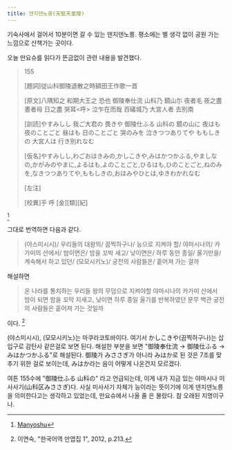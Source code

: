 ```yaml
---
title: 덴지덴노릉(天智天皇陵)
---
```


기숙사에서 걸어서 10분이면 갈 수 있는 덴지덴노릉. 평소에는 별 생각 없이 공원 가는 느낌으로 산책가는 곳이다.

오늘 만요슈를 읽다가 뜬금없이 관련 내용을 발견했다.

> 155
>
> \[題詞\]従山科御陵退散之時額田王作歌一首
>
> \[原文\]八隅知之 和期大王之 恐也 御陵奉仕流 山科乃 鏡山尓 夜者毛 夜之盡 晝者母 日之盡 哭耳<呼> 泣乍在而哉 百礒城乃 大宮人者 去別南
>
> \[訓読\]やすみしし 我ご大君の 畏きや 御陵仕ふる 山科の 鏡の山に 夜はも 夜のことごと 昼はも 日のことごと 哭のみを 泣きつつありてや ももしきの 大宮人は 行き別れなむ
>
> \[仮名\]やすみしし,わごおほきみの,かしこきや,みはかつかふる,やましなの,かがみのやまに,よるはも,よのことごと,ひるはも,ひのことごと,ねのみを,なきつつありてや,ももしきの,おほみやひとは,ゆきわかれなむ
>
> \[左注\]
>
> \[校異\]乎  呼 \[金\]\[類\]\[紀\]

[^1]

그대로 번역하면 다음과 같다.

> (야스미시시)/ 우리들의 대왕의/ 끔찍하구나/ 능으로 지켜야 할/ 야마시나의/ 카가미의 산에서/ 밤이면은/ 밤을 꼬박 새고/ 낮이면은/ 하루 동안 종일/ 울기만을/ 계속해서 하고 있던/ (모모시키노)/ 궁전의 사람들은/ 흩어져 가는 걸까

해설하면

> 온 나라를 통치하는 우리들 왕의 무덤으로 지켜야할 야마시나의 카가미 산에서 밤이 되면 밤을 꼬막 지새고, 낮이면 하루 종일 울기를 반복하였던 문무 백관 궁전의 사람들은 흩어져 가는 것일까

이다.
[^2]

(야스미시시), (모모시키노)는 마쿠라코토바이다.
여기서 かしこきや(끔찍하구나)는 삽입구로 감탄사 같은걸로 보면 된다.
해설한 부분을 보면 "御陵奉仕流 -> 御陵仕ふる -> みはかつかふる"로 해설된다. 御陵가 みささぎ가 아니라 みはか로 된 것은 7조를 맞추기 위한 걸로 보이는데, みはか라는 음이 어떻게 나온건지 모르겠다.

여튼 155수에 "御陵仕ふる 山科の" 라고 언급되는데, 이게 내가 지금 있는 야마시나 미사사기(山科区みささぎ)다. 사실 미사사기 자체가 능이라는 뜻이기에 이게 덴지덴노릉을 의미한다고는 생각하고 있었는데, 만요슈에서 나올 줄 은 몰랐다. 참 오래된 지명이구나.


[^1]: [Manyoshu](http://jti.lib.virginia.edu/japanese/manyoshu/AnoMany.html)
[^2]: 이연숙, "한국어역 만엽집 1", 2012, p.213.
